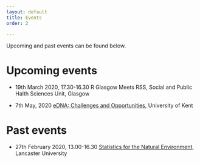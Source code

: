 ```yaml
---
layout: default
title: Events
order: 2 

---
```



Upcoming and past events can be found below.

# Upcoming events

* 19th March 2020, 17.30-16.30
R Glasgow Meets RSS, Social and Public Halth Sciences Unit, Glasgow

* 7th May, 2020 
[eDNA: Challenges and Opportunities](https://blogs.kent.ac.uk/seak/2020/01/31/edna-challenges-and-opportunities-rss-meeting-on-the-7th-of-may-2020/), University of Kent

# Past events

* 27th February 2020, 13.00-16.30
[Statistics for the Natural Environment](https://www.statslife.org.uk/events/eventdetail/1562/14/statistics-for-the-natural-environment), Lancaster University
